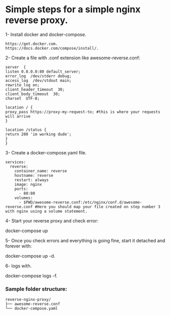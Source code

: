 # Simple steps for a simple nginx reverse proxy.  

1- Install docker and docker-compose.  

    https://get.docker.com. 
    https://docs.docker.com/compose/install/. 

2- Create a file with .conf extension like awesome-reverse.conf:  

    server  {
    listen 0.0.0.0:80 default_server;
    error_log  /dev/stderr debug;
    access_log  /dev/stdout main;
    rewrite_log on;
    client_header_timeout  30;
    client_body_timeout  30;
    charset  UTF-8;

    location / {
    proxy_pass https://proxy-my-request-to; #this is where your requests will arrive
    }

    location /status {
    return 200 'im working dude';
    }
    }

3- Create a docker-compose.yaml file.  

    services:
      reverse:
        container_name: reverse
        hostname: reverse
        restart: always
        image: nginx
        ports:
          - 80:80
        volumes:
          - $PWD/awesome-reverse.conf:/etc/nginx/conf.d/awesome-reverse.conf #Here you should map your file created on step number 3 with nginx using a volume statement.

4- Start your reverse proxy and check error:  

docker-compose up

5- Once you check errors and everything is going fine, start it detached and forever with:

docker-compose up -d. 

6- logs with.  

docker-compose logs -f. 

### Sample folder structure:  

    reverse-nginx-proxy/
    ├── awesome-reverse.conf
    └── docker-compose.yaml
